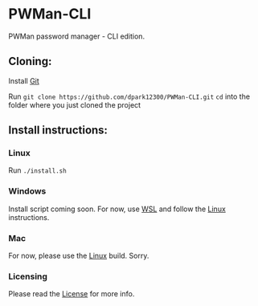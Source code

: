 # PWMan-CLI
PWMan password manager -  CLI edition.

## Cloning:
Install [Git](https://git-scm.com/)

Run `git clone https://github.com/dpark12300/PWMan-CLI.git`
`cd` into the folder where you just cloned the project

## Install instructions:

### Linux
Run `./install.sh`

### Windows
Install script coming soon. For now, use [WSL](https://docs.microsoft.com/en-us/windows/wsl/about) and follow the [Linux](https://github.com/dpark12300/PWMan-CLI/main/README.md#linux) instructions.

### Mac
For now, please use the [Linux](https://github.com/dpark12300/PWMan-CLI/main/README.md#linux) build. Sorry.

### Licensing
Please read the [License](LICENSE) for more info.
